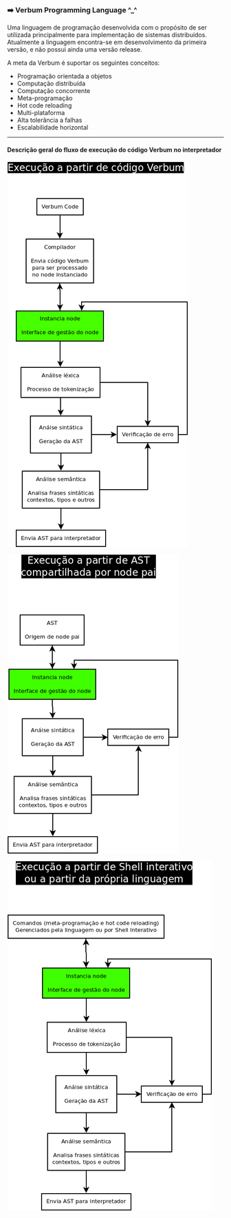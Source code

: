 ### :arrow_right: Verbum Programming Language ^_^

Uma linguagem de programação desenvolvida com o propósito de ser utilizada principalmente para implementação de sistemas distribuídos.
Atualmente a linguagem encontra-se em desenvolvimento da primeira versão, e não possui ainda uma versão release.

A meta da Verbum é suportar os seguintes conceitos:

- Programação orientada a objetos
- Computação distribuída
- Computação concorrente
- Meta-programação
- Hot code reloading
- Multi-plataforma
- Alta tolerância a falhas
- Escalabilidade horizontal

---

#### Descrição geral do fluxo de execução do código Verbum no interpretador

![Fluxo 1](extras/images/fluxo-1.png)

![Fluxo 2](extras/images/fluxo-2.png)

![Fluxo 3](extras/images/fluxo-3.png)


